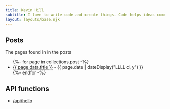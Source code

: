 ```yaml
---
title: Kevin Hill
subtitle: I love to write code and create things. Code helps ideas come to life and gives my creativity an outlet to make something amazing.
layout: layouts/base.njk
---
```


## Posts

The pages found in in the posts

<ul class="listing">
{%- for page in collections.post -%}
  <li>
    <a href="{{ page.url }}">{{ page.data.title }}</a> -
    <time datetime="{{ page.date }}">{{ page.date | dateDisplay("LLLL d, y") }}</time>
  </li>
{%- endfor -%}
</ul>

## API functions

- [/api/hello](/api/hello)
